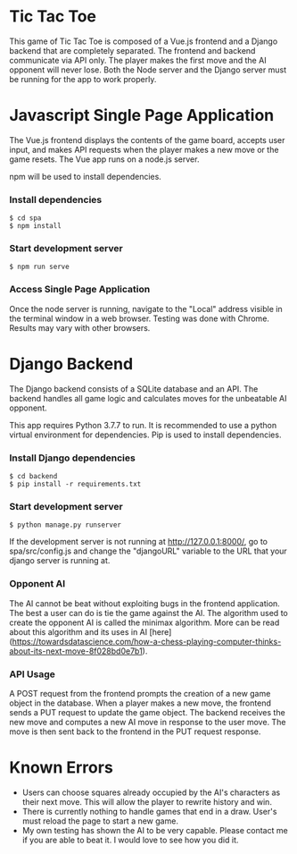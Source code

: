 # Tic Tac Toe

This game of Tic Tac Toe is composed of a Vue.js frontend and a Django backend 
that are completely separated.  The frontend and backend communicate via API 
only. The player makes the first move and the AI opponent will never lose.
Both the Node server and the Django server must be running for the app to 
work properly.

# Javascript Single Page Application

The Vue.js frontend displays the contents of the game board, accepts user 
input, and makes API requests when the player makes a new move or the game 
resets. The Vue app runs on a node.js server.

npm will be used to install dependencies.

### Install dependencies
```
$ cd spa
$ npm install
```

### Start development server
```
$ npm run serve
```

### Access Single Page Application

Once the node server is running, navigate to the "Local" address visible in the
terminal window in a web browser.  Testing was done with Chrome.  Results may vary with other browsers.


# Django Backend

The Django backend consists of a SQLite database and an API. The backend handles all
game logic and calculates moves for the unbeatable AI opponent.

This app requires Python 3.7.7 to run.  It is recommended to use a python 
virtual environment for dependencies. Pip is used to install dependencies.

### Install Django dependencies
```
$ cd backend
$ pip install -r requirements.txt
```

### Start development server
```
$ python manage.py runserver
```
If the development server is not running at http://127.0.0.1:8000/, go to spa/src/config.js 
and change the "djangoURL" variable to the URL that your django server is running at.

### Opponent AI

The AI cannot be beat without exploiting bugs in the frontend application.  The best a user can do is tie the game against the AI.  The algorithm used to create the opponent AI is called the minimax algorithm.  More can be read about this algorithm and its uses in AI [here] (https://towardsdatascience.com/how-a-chess-playing-computer-thinks-about-its-next-move-8f028bd0e7b1).

### API Usage

A POST request from the frontend prompts the creation of a new game object in 
the database. When a player makes a new move, the frontend sends a PUT request
to update the game object.  The backend receives the new move and computes a 
new AI move in response to the user move.  The move is then sent back to the
frontend in the PUT request response.

# Known Errors

- Users can choose squares already occupied by the AI's characters as their next move.  This will allow the player to rewrite history and win.
- There is currently nothing to handle games that end in a draw.  User's must reload the page to start a new game.
- My own testing has shown the AI to be very capable.  Please contact me if you are able to beat it. I would love to see how you did it.